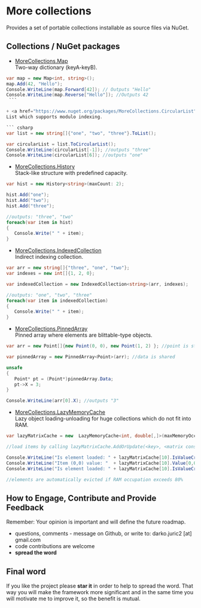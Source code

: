 # More collections

Provides a set of portable collections installable as source files via NuGet.

## Collections / NuGet packages

  + <a href="https://www.nuget.org/packages/MoreCollections.Map">MoreCollections.Map</a>  
  Two-way dictionary (keyA-keyB).

   ``` csharp
  var map = new Map<int, string>();
  map.Add(42, "Hello");
  Console.WriteLine(map.Forward[42]); // Outputs "Hello"
  Console.WriteLine(map.Reverse["Hello"]); //Outputs 42
    ```

  + <a href="https://www.nuget.org/packages/MoreCollections.CircularList">MoreCollections.CircularList</a>  
  List which supports modulo indexing.

  ``` csharp
  var list = new string[]{"one", "two", "three"}.ToList();
  
  var circularList = list.ToCircularList();
  Console.WriteLine(circularList[-1]); //outputs "three"
  Console.WriteLine(circularList[6]); //outputs "one"
  ```
  
  + <a href="https://www.nuget.org/packages/MoreCollections.History">MoreCollections.History</a>  
  Stack-like structure with predefined capacity.

  ``` csharp
  var hist = new History<string>(maxCount: 2);
  
  hist.Add("one");
  hist.Add("two");
  hist.Add("three");
  
  //outputs: "three", "two"
  foreach(var item in hist)
  {
     Console.Write(" " + item);
  }
  ```
  
  + <a href="https://www.nuget.org/packages/MoreCollections.IndexedCollection">MoreCollections.IndexedCollection</a>  
  Indirect indexing collection.

  ``` csharp
  var arr = new string[]{"three", "one", "two"};
  var indexes = new int[]{1, 2, 0};
  
  var indexedCollection = new IndexedCollection<string>(arr, indexes);
  
  //outputs: "one", "two", "three"
  foreach(var item in indexedCollection)
  {
     Console.Write(" " + item);
  }
  ```
  
  + <a href="https://www.nuget.org/packages/MoreCollections.PinnedArray">MoreCollections.PinnedArray</a>  
  Pinned array where elements are blittable-type objects.

  ``` csharp  
  var arr = new Point[]{new Point(0, 0), new Point(1, 2) }; //point is struct for (x,y) pair
  
  var pinnedArray = new PinnedArray<Point>(arr); //data is shared
  
  unsafe
  {
     Point* pt = (Point*)pinnedArray.Data;
	 pt->X = 3;
  }
  
  Console.WriteLine(arr[0].X); //outputs "3"
  ```

  + <a href="https://www.nuget.org/packages/MoreCollections.LazyMemoryCache">MoreCollections.LazyMemoryCache</a>  
  Lazy object loading-unloading for huge collections which do not fit into RAM.

  ``` csharp  
  var lazyMatrixCache = new  LazyMemoryCache<int, double[,]>(maxMemoryOccupation: 0.8f);

  //load items by calling lazyMatrixCache.AddOrUpdate(<key>, <matrix constructor>)
 
  Console.WriteLine("Is element loaded: " + lazyMatrixCache[10].IsValueCreated); //false
  Console.WriteLine("Item (0,0) value: "  + lazyMatrixCache[10].Value[0,0]); //value at (0,0)
  Console.WriteLine("Is element loaded: " + lazyMatrixCache[10].IsValueCreated); //true

  //elements are automatically evicted if RAM occupation exceeds 80%
  ```

## How to Engage, Contribute and Provide Feedback  
Remember: Your opinion is important and will define the future roadmap.
+ questions, comments - message on Github, or write to: darko.juric2 [at] gmail.com
+ code contributions are welcome
+ **spread the word** 

## Final word
If you like the project please **star it** in order to help to spread the word. That way you will make the framework more significant and in the same time you will motivate me to improve it, so the benefit is mutual.
